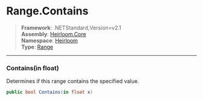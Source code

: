 # Range.Contains

> **Framework**: .NETStandard,Version=v2.1  
> **Assembly**: [Heirloom.Core][0]  
> **Namespace**: [Heirloom][0]  
> **Type**: [Range][1]  

--------------------------------------------------------------------------------

### Contains(in float)

Determines if this range contains the specified value.

```cs
public bool Contains(in float x)
```

[0]: ../Heirloom.Core.md
[1]: Heirloom.Range.md
